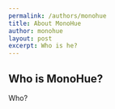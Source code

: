 ```yaml
---
permalink: /authors/monohue
title: About MonoHue
author: monohue
layout: post
excerpt: Who is he?
---
```


## Who is MonoHue?

Who?
